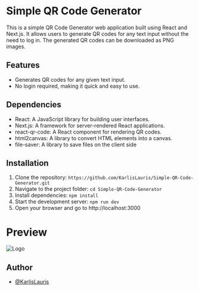 
# Simple QR Code Generator


This is a simple QR Code Generator web application built using React and Next.js. It allows users to generate QR codes for any text input without the need to log in. The generated QR codes can be downloaded as PNG images.

## Features
- Generates QR codes for any given text input.
- No login required, making it quick and easy to use.



## Dependencies
- React: A JavaScript library for building user interfaces.
- Next.js: A framework for server-rendered React applications.
- react-qr-code: A React component for rendering QR codes.
- html2canvas: A library to convert HTML elements into a canvas.
- file-saver: A library to save files on the client side
## Installation

1. Clone the repository: `https://github.com/KarlisLauris/Simple-QR-Code-Generator.git`
2. Navigate to the project folder: `cd Simple-QR-Code-Generator`
3. Install dependencies: `npm install`
4. Start the development server: `npm run dev`
5. Open your browser and go to http://localhost:3000
    
# Preview
![Logo](https://i.imgur.com/JnfX05R.png)


## Author

- [@KarlisLauris](https://github.com/KarlisLauris)

